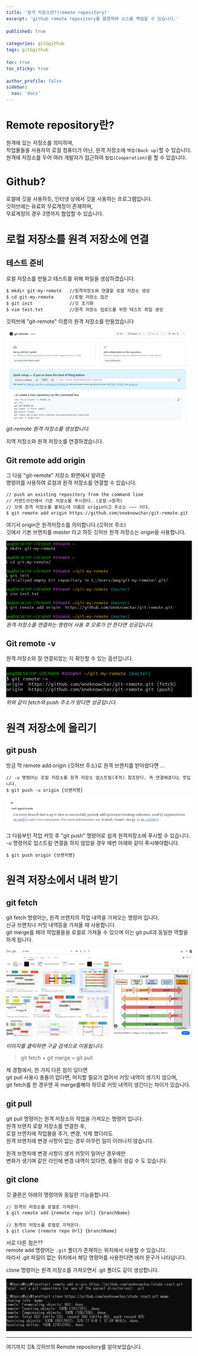 ```yaml
---
title: '원격 저장소란?(remote repository)'
excerpt: 'github remote repository를 활용하여 소스를 백업할 수 있습니다.'

published: true

categories: git&github
tags: git&github

toc: true
toc_sticky: true

author_profile: false
sidebar:
  nav: 'docs'
---
```


# Remote repository란?

원격에 있는 저정소를 의미하며,  
작업물들을 사용자의 로컬 컴퓨터가 아닌, 원격 저장소에 `백업(Back up)`할 수 있습니다.  
원격에 저장소를 두어 여러 개발자가 접근하여 `협업(Cooperation)`을 할 수 있습니다.

# Github?

로컬에 깃을 사용하듯, 인터넷 상에서 깃을 사용하는 프로그램입니다.  
깃허브에는 유료와 무료계정이 존재하며,  
무료계정의 경우 3명까지 협업할 수 있습니다.

# 로컬 저장소를 원격 저장소에 연결

## 테스트 준비

로컬 저장소를 만들고 테스트를 위해 파일을 생성하겠습니다.

```
$ mkdir git-my-remote   //원격저장소와 연결할 로컬 저장소 생성
$ cd git-my-remote      //로컬 저장소 접근
$ git init              //깃 초기화
$ vim test.txt          //원격 저장소 업로드를 위한 테스트 파일 생성
```

깃허브에 "git-remote" 이름의 원격 저장소를 만들었습니다

![](/images/2024-05-27/2024-05-27-13-03-24.png)  
_git-remote 원격 저장소를 생성합니다._

지역 저장소와 원격 저장소를 연결하겠습니다.

## Git remote add origin

그 다음 "git-remote" 저장소 화면에서 알려준  
명령어를 사용하여 로컬과 원격 저장소를 연결할 수 있습니다.

```
// push an existing repository from the command line
// 커맨드라인에서 기존 저장소를 푸시한다. (로컬->원격)
// 깃에 원격 저장소를 붙히는데 이름은 origin이고 주소는 ~~~ 이다.
$ git remote add origin https://github.com/oneknowchar/git-remote.git
```

여기서 origin은 원격저장소를 의미합니다.(깃허브 주소)  
깃에서 기본 브랜치를 _master_ 라고 하듯 깃허브 원격 저장소는 *origin*을 사용합니다.

![](/images/2024-05-27/2024-05-27-13-26-10.png)  
_원격 저장소를 연결하는 명령어 사용 후 오류가 안 뜬다면 성공입니다._

## Git remote -v

원격 저장소와 잘 연결되었는 지 확인할 수 있는 옵션입니다.

![](/images/2024-05-27/2024-05-27-13-28-17.png)  
_위와 같이 fetch와 push 주소가 떴다면 성공입니다._

# 원격 저장소에 올리기

## git push

방금 막 remote add origin {깃허브 주소}로 원격 브랜치를 받아왔다면 ...

```
// -u 명령어는 로컬 저장소를 원격 저장소 업스트림(추적) 참조한다. 즉 연결해준다는 뜻입니다.
$ git push -u origin {브랜치명}
```

![](/images/2024-06-15/2024-06-15-21-37-08.png)

그 다음부턴 작업 커밋 후
"git push" 명령어로 쉽게 원격저장소에 푸시할 수 있습니다.  
-u 명령어로 업스트림 연결을 하지 않았을 경우 매번 아래와 같이 푸시해야합니다.

```
$ git push origin {브랜치명}
```

# 원격 저장소에서 내려 받기

## git fetch

git fetch 명령어는,
원격 브랜치의 작업 내역을 가져오는 명령어 입니다.  
신규 브랜치나 커밋 내역등을 가져올 때 사용합니다.  
git merge를 해야 작업물들을 로컬로 가져올 수 있으며 이는 git pull과 동일한 역할을 하게 됩니다.

[![](/images/2024-06-15/2024-06-15-22-22-03.png)](https://www.google.com/search?sca_esv=b39c937a77fb6461&sca_upv=1&sxsrf=ADLYWIK03Q2wtj7JX5q7FETneslourZVIQ:1718456780382&q=git+stage&udm=2&fbs=AEQNm0DmKhoYsBCHazhZSCWuALW8l8eUs1i3TeMYPF4tXSfZ98Z_XVxzNb13fp2atSe3aTZxh00P4RN46vKaeCU6lCwgokKSAjPDH2MlsSy-8gaDDUQaKgJ6WGNN_FX8vJhn-4awYk5Gk7BAEdii98OBeClKK9JjFHF7liK4K3tHwCkeIdyWNQJGJEedbu5ErfKv3dVRvt_95CfohgWcKP7_C0Z4J1v1EA&sa=X&ved=2ahUKEwjnmNOv1t2GAxUes1YBHcNkICwQtKgLegQIDxAB&biw=1920&bih=929&dpr=1#vhid=uE1Vzd8nswyAqM&vssid=mosaic)

_이미지를 클릭하면 구글 검색으로 이동됩니다._

> git fetch + git merge = git pull

제 경험에서, 한 가지 다른 점이 있다면  
git pull 사용시 충돌이 없다면, 머지할 필요가 없어서 커밋 내역이 생기지 않으며,  
git fetch를 한 경우엔 꼭 merge를해야 하므로 커밋 내역이 생긴다는 차이가 있습니다.

## git pull

git pull 명령어는 원격 저장소의 작업을 가져오는 명령어 입니다.  
원격 브랜치 로컬 저장소를 연결한 후,  
로컬 브랜치에 작업물을 추가, 변경, 삭제 했더라도  
원격 브랜치에 변경 사항이 없는 경우 아무런 일이 이러나지 않습니다.

원격 브랜치에 변경 사항이 생겨 커밋이 일어난 경우에만  
변화가 생기며 같은 라인에 변경 내역이 있다면, 충돌이 생길 수 도 있습니다.

## git clone

깃 클론은 아래의 명령어와 동일한 기능을합니다.

```
// 원격의 저장소를 로컬로 가져온다.
$ git remote add {remote repo Url} {branchName}

// 원격의 저장소를 로컬로 가져온다.
$ git clone {remote repo Url} {branchName}
```

서로 다른 점은??  
remote add 명령어는 `.git` 폴더가 존재하는 위치에서 사용할 수 있습니다.  
따라서 .git 파일이 없는 위치에서 해당 명령어를 사용한다면 에러 문구가 나타납니다.

clone 명령어는 원격 저장소를 가져오면서 .git 폴더도 같이 생성합니다.

![](/images/2024-06-16/2024-06-16-19-50-10.png)

---

여기까지 깃& 깃허브의 Remote repository를 알아보았습니다.
